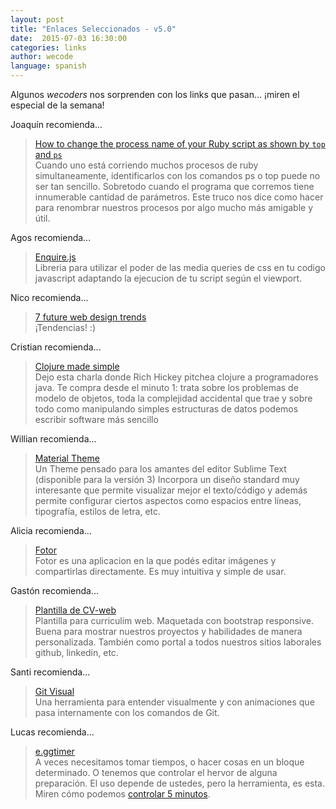 ```yaml
---
layout: post
title: "Enlaces Seleccionados - v5.0"
date:  2015-07-03 16:30:00
categories: links
author: wecode
language: spanish
---
```


Algunos *wecoders* nos sorprenden con los links que pasan... ¡miren el especial de la semana!

Joaquín recomienda...

> [How to change the process name of your Ruby script as shown by `top` and `ps`][wacko-pick]  
> Cuando uno está corriendo muchos procesos de ruby simultaneamente, identificarlos con los comandos ps o top puede no ser tan sencillo. Sobretodo cuando el programa que corremos tiene innumerable cantidad de parámetros. Este truco nos dice como hacer para renombrar nuestros procesos por algo mucho más amigable y útil.

Agos recomienda...

> [Enquire.js][agos-pick]  
> Libreria para utilizar el poder de las media queries de css en tu codigo javascript adaptando la ejecucion de tu script según el viewport.

Nico recomienda...

> [7 future web design trends][ceneon-pick]  
> ¡Tendencias! :)

Cristian recomienda...

> [Clojure made simple][cris-pick]  
> Dejo esta charla donde Rich Hickey pitchea clojure a programadores java. Te compra desde el minuto 1: trata sobre los problemas de modelo de objetos, toda la complejidad accidental que trae y sobre todo como manipulando simples estructuras de datos podemos escribir software más sencillo

Willian recomienda...

> [Material Theme][will-pick]  
> Un Theme pensado para los amantes del editor Sublime Text (disponible para la versión 3) Incorpora un diseño standard muy interesante que permite visualizar mejor el texto/código y además permite configurar ciertos aspectos como espacios entre líneas, tipografía, estilos de letra, etc.

Alicia recomienda...

> [Fotor][alicia-pick]  
> Fotor es una aplicacion en la que podés editar imágenes y compartirlas directamente. 
Es muy intuitiva y simple de usar.

Gastón recomienda...

> [Plantilla de CV-web][nan-pick]  
> Plantilla para curriculim web. Maquetada con bootstrap responsive. Buena para mostrar nuestros proyectos y habilidades de manera personalizada. También como portal a todos nuestros sitios laborales github, linkedin, etc.

Santi recomienda...

> [Git Visual][santi-pick]  
> Una herramienta para entender visualmente y con animaciones que pasa internamente con los comandos de Git.

Lucas recomienda...

> [e.ggtimer][delucas-pick]  
> A veces necesitamos tomar tiempos, o hacer cosas en un bloque determinado. O tenemos que controlar el hervor de alguna preparación. El uso depende de ustedes, pero la herramienta, es esta. Miren cómo podemos [controlar 5 minutos](http://e.ggtimer.com/5minutes).


[wacko-pick]: http://blog.honeybadger.io/how-to-change-the-process-name-in-ruby-for-top-and-ps
[agos-pick]: http://wicky.nillia.ms/enquire.js/
[ceneon-pick]: https://medium.com/@jowitaziobro/7-future-web-design-trends-fba93eba6355
[cris-pick]: https://www.youtube.com/watch?v=VSdnJDO-xdg
[will-pick]: http://equinusocio.github.io/material-theme/
[alicia-pick]: http://www.fotor.com/
[nan-pick]: http://themes.3rdwavemedia.com/demo/developer/
[santi-pick]: http://gitvisual.com/
[delucas-pick]: http://e.ggtimer.com
